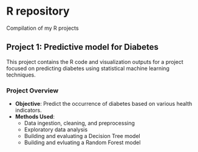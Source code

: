 # R repository
Compilation of my R projects

## Project 1: Predictive model for Diabetes
This project contains the R code and visualization outputs for a project focused on predicting diabetes using statistical machine learning techniques. 
### Project Overview
- **Objective**: Predict the occurrence of diabetes based on various health indicators.
- **Methods Used**:
  - Data ingestion, cleaning, and preprocessing
  - Exploratory data analysis
  - Building and evaluating a Decision Tree model
  - Building and evluating a Random Forest model
